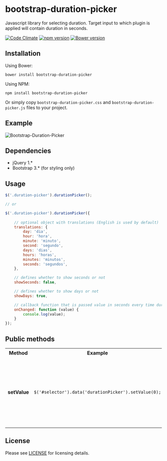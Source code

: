 # bootstrap-duration-picker

Javascript library for selecting duration. Target input to which plugin is applied will contain duration in seconds.

[![Code Climate](https://codeclimate.com/github/koss-lebedev/bootstrap-duration-picker/badges/gpa.svg)](https://codeclimate.com/github/koss-lebedev/bootstrap-duration-picker)
[![npm version](https://badge.fury.io/js/bootstrap-duration-picker.svg)](https://badge.fury.io/js/bootstrap-duration-picker)
[![Bower version](https://badge.fury.io/bo/bootstrap-duration-picker.svg)](https://badge.fury.io/bo/bootstrap-duration-picker)

## Installation

Using Bower:

    bower install bootstrap-duration-picker

Using NPM:

    npm install bootstrap-duration-picker

Or simply copy `bootstrap-duration-picker.css` and `bootstrap-duration-picker.js` files to your project.

## Example

![Bootstrap-Duration-Picker](demo.png)

## Dependencies

- jQuery 1.*
- Bootstrap 3.* (for styling only)

## Usage

```js
$('.duration-picker').durationPicker();

// or

$('.duration-picker').durationPicker({
    
    // optional object with translations (English is used by default)
    translations: {
        day: 'dia',
        hour: 'hora',
        minute: 'minuto',
        second: 'segundo',
        days: 'dias',
        hours: 'horas',
        minutes: 'minutos',
        seconds: 'segundos',
    },

    // defines whether to show seconds or not
    showSeconds: false,

    // defines whether to show days or not
    showDays: true,

    // callback function that is passed value in seconds every time duration is changed
    onChanged: function (value) {
        console.log(value);
    }
});
```

## Public methods

<table>
  <tr>
    <th>Method</th>
    <th>Example</th>
    <th>Description</th>
  </tr>
  <tr>
    <td><b>setValue</b></td>
    <td><code>$('#selector').data('durationPicker').setValue(0);</code></td>
    <td>Allows to reinitialize duration picker value after it's been created. Accepts new number of seconds</td>
  </tr>  
</table>

## License

Please see [LICENSE](LICENSE) for licensing details.
